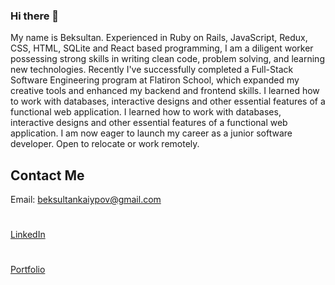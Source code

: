 ### Hi there 👋
My name is Beksultan. Experienced in Ruby on Rails, JavaScript, Redux, CSS, HTML, SQLite and React based programming, I am a diligent worker possessing strong skills in writing clean code, problem solving, and learning new technologies. Recently I've successfully completed a Full-Stack Software Engineering program at Flatiron School, which expanded my creative tools and enhanced my backend and frontend skills. I learned how to work with databases, interactive designs and other essential features of a functional web application. I learned how to work with databases, interactive designs and other essential features of a functional web application. I am now eager to launch my career as a junior software developer. Open to relocate or work remotely. 

## Contact Me 
Email: beksultankaiypov@gmail.com
#
[LinkedIn](https://www.linkedin.com/in/beksultan-kaiypov-1ba364206/)
#
[Portfolio](https://beka23.github.io/)



<!--
**Beka23/Beka23** is a ✨ _special_ ✨ repository because its `README.md` (this file) appears on your GitHub profile.

Here are some ideas to get you started:

- 🔭 I’m currently working on ...
- 🌱 I’m currently learning ...
- 👯 I’m looking to collaborate on ...
- 🤔 I’m looking for help with ...
- 💬 Ask me about ...
- 📫 How to reach me: ...
- 😄 Pronouns: ...
- ⚡ Fun fact: ...
-->
